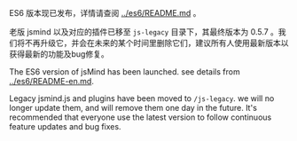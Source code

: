 ES6 版本现已发布，详情请查阅 [../es6/README.md](../es6/README.md) 。

老版 jsmind 以及对应的插件已移至 `js-legacy` 目录下，其最终版本为 0.5.7 。我们将不再升级它，并会在未来的某个时间里删除它们，建议所有人使用最新版本以获得最新的功能及bug修复。


The ES6 version of jsMind has been launched. see details from [../es6/README-en.md](../es6/README-en.md).

Legacy jsmind.js and plugins have been moved to `/js-legacy`. we will no longer update them, and will remove them one day in the future. It's recommended that everyone use the latest version to follow continuous feature updates and bug fixes.